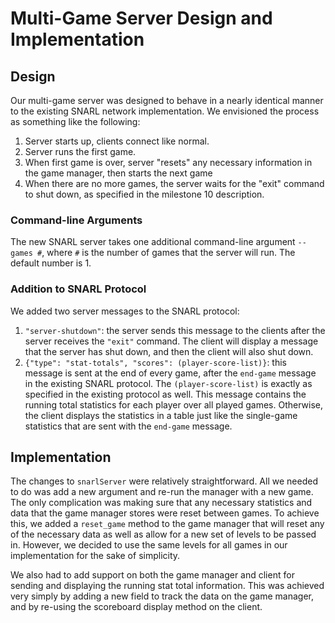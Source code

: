 # Multi-Game Server Design and Implementation

## Design 

Our multi-game server was designed to behave in a nearly identical manner to the existing
SNARL network implementation. We envisioned the process as something like the following:

1. Server starts up, clients connect like normal.
2. Server runs the first game.
3. When first game is over, server "resets" any necessary information in the game manager,
then starts the next game
4. When there are no more games, the server waits for the "exit" command to shut down,
as specified in the milestone 10 description. 

### Command-line Arguments

The new SNARL server takes one additional command-line argument `--games #`,
where `#` is the number of games that the server will run. The default number
is 1. 

### Addition to SNARL Protocol

We added two server messages to the SNARL protocol:

1. `"server-shutdown"`: the server sends this message to the clients after the
server receives the `"exit"` command. The client will display a message that
the server has shut down, and then the client will also shut down. 
2. `{"type": "stat-totals", "scores": (player-score-list)}`: this message is sent at the end of every game, after the `end-game` message in the existing SNARL protocol. The `(player-score-list)` is exactly as specified in the existing protocol as well. This message contains the running total statistics
for each player over all played games. Otherwise, the client displays the statistics in a table just like the single-game statistics that are sent with
the `end-game` message. 

## Implementation
The changes to `snarlServer` were relatively straightforward. All we needed to
do was add a new argument and re-run the manager with a new game. The only 
complication was making sure that any necessary statistics and data that the
game manager stores were reset between games. To achieve this, we added a
`reset_game` method to the game manager that will reset any of the necessary
data as well as allow for a new set of levels to be passed in. However, we
decided to use the same levels for all games in our implementation for the 
sake of simplicity. 

We also had to add support on both the game manager and client for sending and
displaying the running stat total information. This was achieved very simply by
adding a new field to track the data on the game manager, and by re-using the scoreboard
display method on the client. 